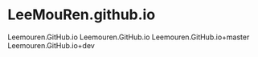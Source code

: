# LeeMouRen.github.io
Leemouren.GitHub.io
Leemouren.GitHub.io
Leemouren.GitHub.io+master
Leemouren.GitHub.io+dev
